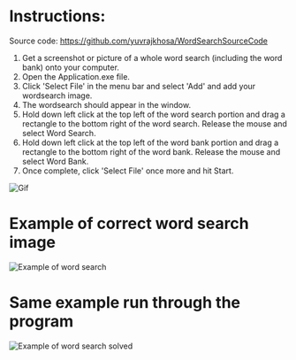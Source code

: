 # Instructions:
Source code: https://github.com/yuvrajkhosa/WordSearchSourceCode
1) Get a screenshot or picture of a whole word search (including the word bank) onto your computer. 
2) Open the Application.exe file.
3) Click 'Select File' in the menu bar and select 'Add' and add your wordsearch image.
4) The wordsearch should appear in the window. 
5) Hold down left click at the top left of the word search portion and drag a rectangle to the bottom right of the word search. Release the mouse and select Word Search.
6) Hold down left click at the top left of the word bank portion and drag a rectangle to the bottom right of the word bank. Release the mouse and select Word Bank.
7) Once complete, click 'Select File' once more and hit Start.

![Gif](https://im5.ezgif.com/tmp/ezgif-5-c523dda98c3c.gif)
# Example of correct word search image
![Example of word search](https://i.imgur.com/v3e122bg.png)
# Same example run through the program
![Example of word search solved](https://i.imgur.com/42taWGG.png)
